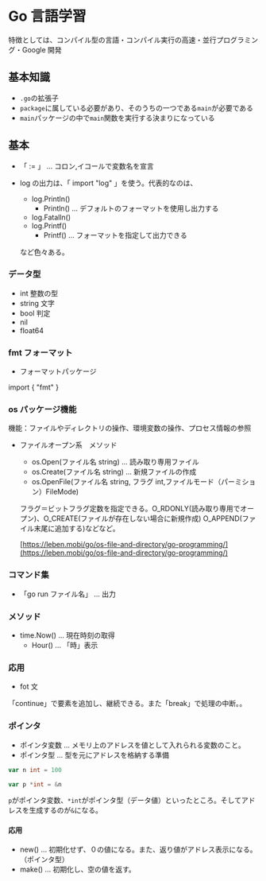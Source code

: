 # Go 言語学習

特徴としては、コンパイル型の言語・コンパイル実行の高速・並行プログラミング・Google 開発

## 基本知識

- `.go`の拡張子
- `package`に属している必要があり、そのうちの一つである`main`が必要である
- `main`パッケージの中で`main`関数を実行する決まりになっている

## 基本

- 「 := 」 ... コロン,イコールで変数名を宣言

- log の出力は、「 import "log" 」を使う。代表的なのは、

  - log.Println()
    - Println() ... デフォルトのフォーマットを使用し出力する
  - log.Fatalln()
  - log.Printf()
    - Printf() ... フォーマットを指定して出力できる

  など色々ある。

### データ型

- int 整数の型
- string 文字
- bool 判定
- nil
- float64

### fmt フォーマット

- フォーマットパッケージ

import {
"fmt"
}

### os パッケージ機能

機能：ファイルやディレクトリの操作、環境変数の操作、プロセス情報の参照

- ファイルオープン系　メソッド

  - os.Open(ファイル名 string) ... 読み取り専用ファイル
  - os.Create(ファイル名 string) ... 新規ファイルの作成
  - os.OpenFile(ファイル名 string, フラグ int,ファイルモード（パーミション）FileMode)

  フラグ＝ビットフラグ定数を指定できる。O_RDONLY(読み取り専用でオープン)、O_CREATE(ファイルが存在しない場合に新規作成) O_APPEND(ファイル末尾に追加する)などなど。

  [https://leben.mobi/go/os-file-and-directory/go-programming/](https://leben.mobi/go/os-file-and-directory/go-programming/)

### コマンド集

- 「go run ファイル名」 ... 出力

### メソッド

- time.Now() ... 現在時刻の取得
  - Hour() ... 「時」表示

### 応用

- fot 文

「continue」で要素を追加し、継続できる。また「break」で処理の中断。。

### ポインタ

- ポインタ変数 ... メモリ上のアドレスを値として入れられる変数のこと。
- ポインタ型 ... 型を元にアドレスを格納する準備

```go
var n int = 100

var p *int = &n
```

`p`がポインタ変数、`*int`がポインタ型（データ値）といったところ。そしてアドレスを生成するのが`&`になる。

#### 応用

- new() ... 初期化せず、０の値になる。また、返り値がアドレス表示になる。（ポインタ型）
- make() ... 初期化し、空の値を返す。
